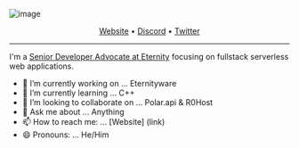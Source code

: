 <!--<h3 align="center">
![image](https://cdn.discordapp.com/attachments/941755353035579422/951879632544747540/Unbenannt-1.png)
</h3> -->

![image](https://cdn.discordapp.com/attachments/941755353035579422/951879632544747540/Unbenannt-1.png)

<p align = "center">
  <a href = "https://eternity-sint0.xyz">Website</a> •
  <a href = "https://eternity-sint0.xyz">Discord</a> •
  <a href = "https://eternity-sint0.xyz">Twitter</a> 
</p>

---

I'm a [Senior Developer Advocate at Eternity](https://eternity-sint0.xyz) focusing on fullstack serverless web applications.

- 🔭 I’m currently working on ... Eternityware
- 🌱 I’m currently learning ... C++
- 👯 I’m looking to collaborate on ... Polar.api & R0Host
- 💬 Ask me about ... Anything
- 📫 How to reach me: ... [Website] (link)
- 😄 Pronouns: ... He/Him
